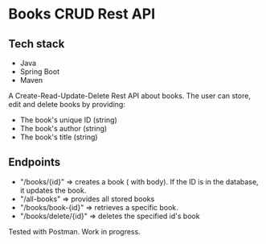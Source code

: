 # Books CRUD Rest API

## Tech stack
- Java
- Spring Boot
- Maven

A Create-Read-Update-Delete Rest API about books.
The user can store, edit and delete books by providing:
- The book's unique ID (string)
- The book's author (string)
- The book's title (string)

## Endpoints
- "/books/{id}" => creates a book ( with body).
  If the ID is in the database, it updates the book.
- "/all-books" => provides all stored books
- "/books/book-{id}" => retrieves a specific book.
- "/books/delete/{id}" => deletes the specified id's book

Tested with Postman. 
Work in progress.